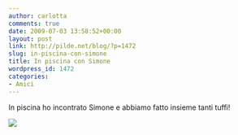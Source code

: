 ```yaml
---
author: carlotta
comments: true
date: 2009-07-03 13:58:52+00:00
layout: post
link: http://pilde.net/blog/?p=1472
slug: in-piscina-con-simone
title: In piscina con Simone
wordpress_id: 1472
categories:
- Amici
---
```


In piscina ho incontrato Simone e abbiamo fatto insieme tanti tuffi!

![](http://pilde.net/blog/wp-content/uploads/2009/07/simone.jpg)



